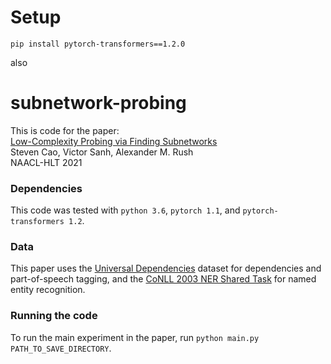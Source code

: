 # Setup

```
pip install pytorch-transformers==1.2.0
```

also



# subnetwork-probing
This is code for the paper:  
[Low-Complexity Probing via Finding Subnetworks](https://github.com/stevenxcao/subnetwork-probing)  
Steven Cao, Victor Sanh, Alexander M. Rush  
NAACL-HLT 2021  
### Dependencies
This code was tested with `python 3.6`, `pytorch 1.1`, and `pytorch-transformers 1.2`.
### Data
This paper uses the [Universal Dependencies](https://universaldependencies.org/) dataset for dependencies and part-of-speech tagging, and the [CoNLL 2003 NER Shared Task](https://www.clips.uantwerpen.be/conll2003/ner/) for named entity recognition. 
### Running the code
To run the main experiment in the paper, run `python main.py PATH_TO_SAVE_DIRECTORY`.

